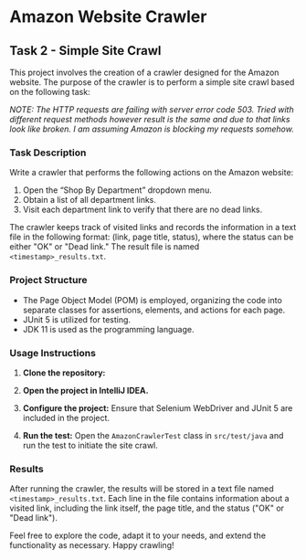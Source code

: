 # Amazon Website Crawler

## Task 2 - Simple Site Crawl

This project involves the creation of a crawler designed for the Amazon website. The purpose of the crawler is to perform a simple site crawl based on the following task:

*NOTE: The HTTP requests are failing with server error code 503. Tried with different request methods however result is the same and due to that
links look like broken. I am assuming Amazon is blocking my requests somehow.*

### Task Description

Write a crawler that performs the following actions on the Amazon website:

1. Open the “Shop By Department” dropdown menu.
2. Obtain a list of all department links.
3. Visit each department link to verify that there are no dead links.

The crawler keeps track of visited links and records the information in a text file in the following format: (link, page title, status), where the status can be either "OK" or "Dead link." The result file is named `<timestamp>_results.txt`.

### Project Structure

- The Page Object Model (POM) is employed, organizing the code into separate classes for assertions, elements, and actions for each page.
- JUnit 5 is utilized for testing.
- JDK 11 is used as the programming language.

### Usage Instructions

1. **Clone the repository:**

2. **Open the project in IntelliJ IDEA.**

3. **Configure the project:**
   Ensure that Selenium WebDriver and JUnit 5 are included in the project.

4. **Run the test:**
   Open the `AmazonCrawlerTest` class in `src/test/java` and run the test to initiate the site crawl.

### Results

After running the crawler, the results will be stored in a text file named `<timestamp>_results.txt`. Each line in the file contains information about a visited link, including the link itself, the page title, and the status ("OK" or "Dead link").

Feel free to explore the code, adapt it to your needs, and extend the functionality as necessary. Happy crawling!
